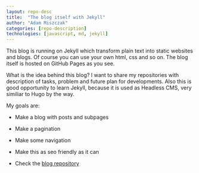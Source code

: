 ```yaml
---
layout: repo-desc
title:  "The blog itself with Jekyll"
author: "Adam Miszczak"
categories: [repo-description]
technologies: [javascript, md, jekyll]
---
```


This blog is running on Jekyll which transform plain text into static websites and blogs. Of course you can use your own html, css and so on. The blog itself is hosted on GitHub Pages as you see. 

What is the idea behind this blog? I want to share my repositories with description of tasks, problem and future plan for developments. Also this is good opportunity to learn Jekyll, because it is used as Headless CMS, very similiar to Hugo by the way. 

My goals are:

* Make a blog with posts and subpages
* Make a pagination
* Make some navigation
* Make this as seo friendly as it can


* Check the [blog repository](https://github.com/Adammiszczak/Adammiszczak.github.io)

